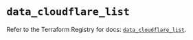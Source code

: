 # `data_cloudflare_list`

Refer to the Terraform Registry for docs: [`data_cloudflare_list`](https://registry.terraform.io/providers/cloudflare/cloudflare/5.8.2/docs/data-sources/list).
